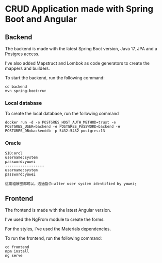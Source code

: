 # CRUD Application made with Spring Boot and Angular

## Backend

The backend is made with the latest Spring Boot version, Java 17, JPA and a Postgres access.

I've also added Mapstruct and Lombok as code generators to create the mappers and builders.

To start the backend, run the following command:

```
cd backend
mvn spring-boot:run
```

### Local database

To create the local database, run the following command

```
docker run -d -e POSTGRES_HOST_AUTH_METHOD=trust -e POSTGRES_USER=backend -e POSTGRES_PASSWORD=backend -e POSTGRES_DB=backenddb -p 5432:5432 postgres:13
```
### Oracle
```
SID:orcl
username:system
password:yuwei
------------------
username:system
password:yuwei

這兩組帳密都可以，透過指令:alter user system identified by yuwei;
```

## Frontend

The frontend is made with the latest Angular version.

I've used the NgFrom module to create the forms.

For the styles, I've used the Materials dependencies.

To run the frontend, run the following command:

```
cd frontend
npm install
ng serve
```
